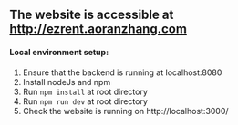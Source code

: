## The website is accessible at http://ezrent.aoranzhang.com

#### Local environment setup:
1. Ensure that the backend is running at localhost:8080
2. Install nodeJs and npm
3. Run `npm install` at root directory
3. Run `npm run dev` at root directory
4. Check the website is running on http://localhost:3000/